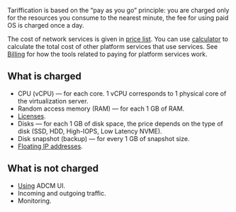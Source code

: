 Tariffication is based on the “pay as you go” principle: you are charged only for the resources you consume to the nearest minute, the fee for using paid OS is charged once a day.

The cost of network services is given in [price list](https://cloud.vk.com/pricelist). You can use [calculator](https://cloud.vk.com/pricing) to calculate the total cost of other platform services that use services. See [Billing](/en/additionals/billing) for how the tools related to paying for platform services work.

## What is charged

- CPU (vCPU) — for each core. 1 vCPU corresponds to 1 physical core of the virtualization server.
- Random access memory (RAM) — for each 1 GB of RAM.
- [Licenses](../concepts/licensing/).
- Disks — for each 1 GB of disk space, the price depends on the type of disk (SSD, HDD, High-IOPS, Low Latency NVME).
- Disk snapshot (backup) — for every 1 GB of snapshot size.
- [Floating IP addresses](/en/networks/vnet/tariffs).

## What is not charged

- [Using](../connect/) ADCM UI.
- Incoming and outgoing traffic.
- Monitoring.
